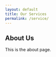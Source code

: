 ```yaml
---
layout: default
title: Our Services
permalink: /service/
---
```


<h2>About Us</h2>
<p>This is the about page.</p>
